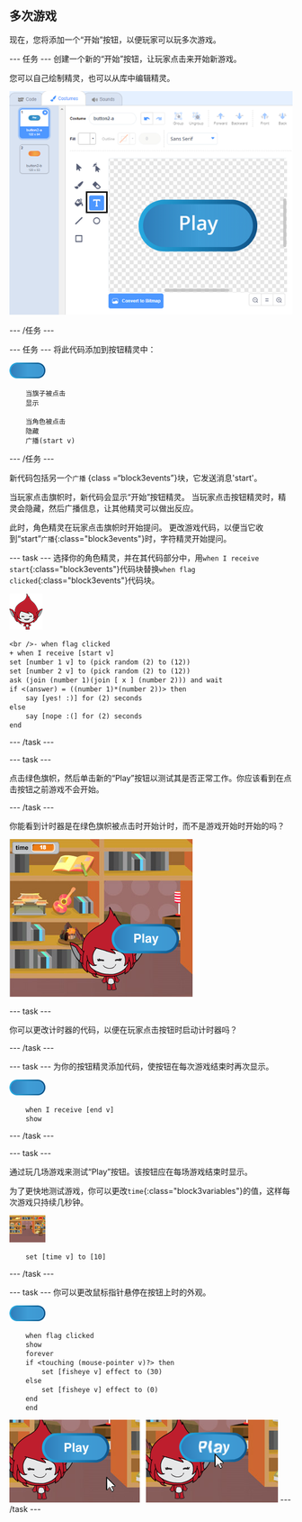 ## 多次游戏

现在，您将添加一个“开始”按钮，以便玩家可以玩多次游戏。

\--- 任务 \--- 创建一个新的“开始”按钮，让玩家点击来开始新游戏。

您可以自己绘制精灵，也可以从库中编辑精灵。

![播放按钮图片](images/brain-play.png)

\--- /任务 \---

\--- 任务 \--- 将此代码添加到按钮精灵中：

![按钮精灵](images/button-sprite.png)

```blocks3
    当旗子被点击
    显示

    当角色被点击
    隐藏
    广播(start v)        
```

\--- /任务 \---

新代码包括另一个`广播` {class =“block3events”}块，它发送消息'start'。

当玩家点击旗帜时，新代码会显示“开始”按钮精灵。 当玩家点击按钮精灵时，精灵会隐藏，然后广播信息，让其他精灵可以做出反应。

此时，角色精灵在玩家点击旗帜时开始提问。 更改游戏代码，以便当它收到“start”`广播`{:class="block3events"}时，字符精灵开始提问。

\--- task \--- 选择你的角色精灵，并在其代码部分中，用`when I receive start`{:class="block3events"}代码块替换`when flag clicked`{:class="block3events"}代码块。

![角色精灵](images/giga-sprite.png)

```blocks3
<br />- when flag clicked
+ when I receive [start v]
set [number 1 v] to (pick random (2) to (12))
set [number 2 v] to (pick random (2) to (12))
ask (join (number 1)(join [ x ] (number 2))) and wait
if <(answer) = ((number 1)*(number 2))> then
    say [yes! :)] for (2) seconds
else
    say [nope :(] for (2) seconds
end
```

\--- /task \---

\--- task \---

点击绿色旗帜，然后单击新的“Play”按钮以测试其是否正常工作。你应该看到在点击按钮之前游戏不会开始。

\--- /task \---

你能看到计时器是在绿色旗帜被点击时开始计时，而不是游戏开始时开始的吗？

![计时器开启](images/brain-timer-bug.png)

\--- task \---

你可以更改计时器的代码，以便在玩家点击按钮时启动计时器吗？

\--- /task \---

\--- task \--- 为你的按钮精灵添加代码，使按钮在每次游戏结束时再次显示。

![按钮精灵](images/button-sprite.png)

```blocks3
    when I receive [end v]
    show
```

\--- /task \---

\--- task \---

通过玩几场游戏来测试“Play”按钮。该按钮应在每场游戏结束时显示。

为了更快地测试游戏，你可以更改`time`{:class="block3variables"}的值，这样每次游戏只持续几秒钟。

![舞台](images/stage-sprite.png)

```blocks3
    set [time v] to [10]
```

\--- /task \---

\--- task \--- 你可以更改鼠标指针悬停在按钮上时的外观。

![按钮](images/button-sprite.png)

```blocks3
    when flag clicked
    show
    forever
    if <touching (mouse-pointer v)?> then
        set [fisheye v] effect to (30)
    else
        set [fisheye v] effect to (0)
    end
    end
```

![截屏](images/brain-fisheye.png) \--- /task \---